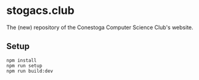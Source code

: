 # stogacs.club

The (new) repository of the Conestoga Computer Science Club's website.

## Setup

    npm install
    npm run setup
    npm run build:dev
